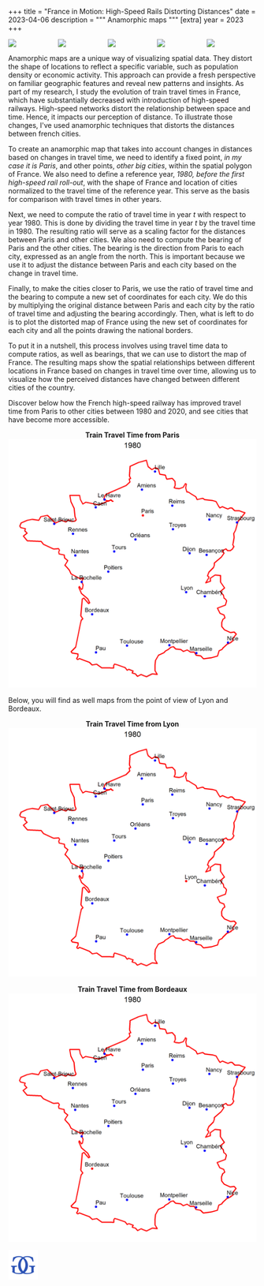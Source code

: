 +++
title = "France in Motion: High-Speed Rails Distorting Distances"
date = 2023-04-06
description = """
Anamorphic maps
"""
[extra]
year = 2023
+++

<div style="display: flex; flex-wrap: wrap;">
  <img src="/image/anamorph/anamorph1980.png" style="width: 20%; height: auto;">
  <img src="/image/anamorph/anamorph1990.png" style="width: 20%; height: auto;">
  <img src="/image/anamorph/anamorph2000.png" style="width: 20%; height: auto;">
  <img src="/image/anamorph/anamorph2010.png" style="width: 20%; height: auto;">
  <img src="/image/anamorph/anamorph2010.png" style="width: 20%; height: auto;">
</div>

Anamorphic maps are a unique way of visualizing spatial data. They distort the shape of locations to reflect a specific variable, such as population density or economic activity. This approach can provide a fresh perspective on familiar geographic features and reveal new patterns and insights.
As part of my research, I study the evolution of train travel times in France, which have substantially decreased with introduction of high-speed railways. High-speed networks distort the relationship between space and time. Hence, it impacts our perception of distance. To illustrate those changes, I've used anamorphic techniques that distorts the distances between french cities.

To create an anamorphic map that takes into account changes in distances based on changes in travel time, we need to identify a fixed point, *in my case it is Paris*, and other points, *other big cities*, within the spatial polygon of France. We also need to define a reference year, *1980, before the first high-speed rail roll-out*, with the shape of France and location of cities normalized to the travel time of the reference year. This serve as the basis for comparison with travel times in other years.

Next, we need to compute the ratio of travel time in year *t* with respect to year 1980. This is done by dividing the travel time in year *t* by the travel time in 1980. The resulting ratio will serve as a scaling factor for the distances between Paris and other cities. 
We also need to compute the bearing of Paris and the other cities. The bearing is the direction from Paris to each city, expressed as an angle from the north. This is important because we use it to adjust the distance between Paris and each city based on the change in travel time.

Finally, to make the cities closer to Paris, we use the ratio of travel time and the bearing to compute a new set of coordinates for each city. We do this by multiplying the original distance between Paris and each city by the ratio of travel time and adjusting the bearing accordingly.
Then, what is left to do is to plot the distorted map of France using the new set of coordinates for each city and all the points drawing the national borders.

To put it in a nutshell, this process involves using travel time data to compute ratios, as well as bearings, that we can use to distort the map of France. The resulting maps show the spatial relationships between different locations in France based on changes in travel time over time, allowing us to visualize how the perceived distances have changed between different cities of the country.

Discover below how the French high-speed railway has improved travel time from Paris to other cities between 1980 and 2020, and see cities that have become more accessible.

<p align="center" width="100%">
	<b>Train Travel Time from Paris</b>
	<img src="/image/anamorph/anamorphparis.gif" alt="Example GIF">
</p>

Below, you will find as well maps from the point of view of Lyon and Bordeaux.

<p align="center" width="100%">
	<b>Train Travel Time from Lyon</b>
	<img src="/image/anamorph/anamorphlyon.gif" alt="Example GIF">
</p>

<p align="center" width="100%">
	<b>Train Travel Time from Bordeaux</b>
	<img src="/image/anamorph/anamorphbordeaux.gif" alt="Example GIF">
</p>





![](/image/signature.png)